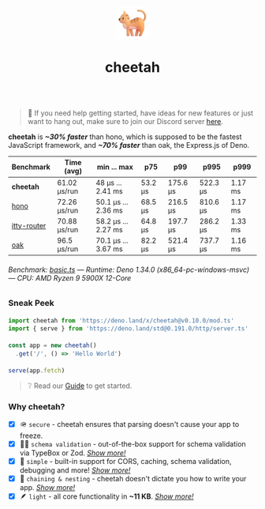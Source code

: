 <div align='center'>
  <img src='https://github.com/azurystudio/cheetah/blob/dev/cat.png?raw=true' width='64px' />
  <h1>cheetah</h1>
</div>

<br />
<br />

> 🙌 If you need help getting started, have ideas for new features or just want to hang out, make sure to join our Discord server [here](https://discord.gg/hrvetU2cJZ).

**cheetah** is ***~30% faster*** than hono, which is supposed to be the fastest JavaScript framework, and ***~70% faster*** than oak, the Express.js of Deno.

[//]: benchmarkstart

| Benchmark | Time (avg) | min ... max | p75 | p99 | p995 | p999 |
| --- | --- | --- | --- | --- | --- | --- |
| **cheetah** | 61.02 µs/run | 48 µs ... 2.41 ms | 53.2 µs | 175.6 µs | 522.3 µs | 1.17 ms |
| [hono](https://github.com/honojs/hono) | 72.26 µs/run | 50.1 µs ... 2.36 ms | 68.5 µs | 216.5 µs | 810.6 µs | 1.17 ms |
| [itty-router](https://github.com/kwhitley/itty-router) | 70.88 µs/run | 58.2 µs ... 2.27 ms | 64.8 µs | 197.7 µs | 286.2 µs | 1.33 ms |
| [oak](https://github.com/oakserver/oak) | 96.5 µs/run | 70.1 µs ... 3.67 ms | 82.2 µs | 521.4 µs | 737.7 µs | 1.16 ms |

###### Benchmark: [basic.ts](https://github.com/azurystudio/cheetah/blob/dev/benchmark/basic.ts) — Runtime: Deno 1.34.0 (x86_64-pc-windows-msvc) — CPU: AMD Ryzen 9 5900X 12-Core

[//]: benchmarkend

### Sneak Peek

```ts
import cheetah from 'https://deno.land/x/cheetah@v0.10.0/mod.ts'
import { serve } from 'https://deno.land/std@0.191.0/http/server.ts'

const app = new cheetah()
  .get('/', () => 'Hello World')

serve(app.fetch)
```

> ❔ Read our [Guide](https://github.com/azurystudio/cheetah/blob/dev/guide/index.md) to get started.

### Why cheetah?

- [x] 🪖 `secure` - cheetah ensures that parsing doesn't cause your app to freeze.
- [x] 🧙‍♂️ `schema validation` - out-of-the-box support for schema validation via TypeBox or Zod. [*Show more!*](https://github.com/azurystudio/cheetah/blob/dev/guide/reasons/schema_validation.md)
- [x] 💎 `simple` - built-in support for CORS, caching, schema validation, debugging and more! [*Show more!*](https://github.com/azurystudio/cheetah/blob/dev/guide/reasons/simple.md)
- [x] 🪹 `chaining & nesting` - cheetah doesn't dictate you how to write your app. [*Show more!*](https://github.com/azurystudio/cheetah/blob/dev/guide/reasons/chaining_and_nesting.md)
- [x] 🪶 `light` - all core functionality in **~11 KB**. [*Show more!*](https://github.com/azurystudio/cheetah/blob/dev/guide/reasons/light.md)
